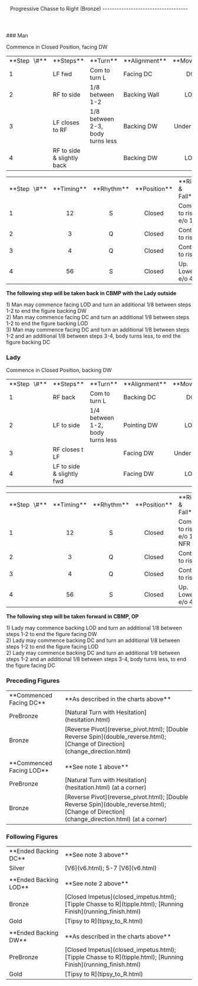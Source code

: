 <header>Progressive Chasse to Right (Bronze)
------------------------------------

 </header>### Man

Commence in Closed Position, facing DW

 <table class="style1"> <tbody><tr> <td style="width:10%">**Step<span style="color:white">\_</span>\#**</td> <td style="width:38%">**Steps**</td> <td style="width:20%">**Turn**</td> <td style="width:16%">**Alignment**</td> <td style="width:16%;text-align:center">**Moving**</td> </tr> <tr> <td>1</td> <td>LF fwd</td> <td>Com to turn L</td> <td>Facing DC</td> <td style="text-align:center">DC</td> </tr> <tr> <td>2 </td> <td>RF to side</td> <td>1/8 between 1-2</td> <td>Backing Wall</td> <td style="text-align:center">LOD</td> </tr> <tr> <td>3</td> <td>LF closes to RF</td> <td>1/8 between 2-3, body turns less</td> <td>Backing DW</td> <td style="text-align:center">Under Body</td> </tr> <tr> <td>4</td> <td>RF to side &amp; slightly back</td> <td> </td> <td>Backing DW</td> <td style="text-align:center">LOD</td> </tr> </tbody></table>

 <table class="style1"> <tbody><tr> <td style="width:10%">**Step<span style="color:white">\_</span>\#**</td> <td style="width:10%;text-align:center">**Timing**</td> <td style="width:10%;text-align:center">**Rhythm**</td> <td style="width:20%;text-align:center">**Position**</td> <td style="width:30%">**Rise &amp; Fall**</td> <td style="width:10%;text-align:center">**Sway**</td> <td style="width:10%;text-align:right">**Footwork**</td> </tr> <tr> <td>1</td> <td style="text-align:center">12</td> <td style="text-align:center">S</td> <td style="text-align:center">Closed</td> <td>Com to rise e/o 1</td> <td style="text-align:center"></td> <td style="text-align:right">HT</td> </tr> <tr> <td>2 </td> <td style="text-align:center">3</td> <td style="text-align:center">Q</td> <td style="text-align:center">Closed</td> <td>Cont to rise</td> <td style="text-align:center"></td> <td style="text-align:right">T</td> </tr> <tr> <td>3</td> <td style="text-align:center">4</td> <td style="text-align:center">Q</td> <td style="text-align:center">Closed</td> <td>Cont to rise</td> <td> </td> <td style="text-align:right;">T</td> </tr> <tr> <td>4</td> <td style="text-align:center">56</td> <td style="text-align:center">S</td> <td style="text-align:center">Closed</td> <td>Up. Lower e/o 4</td> <td style="text-align:center"></td> <td style="text-align:right">TH</td> </tr> </tbody></table>

**The following step will be taken back in CBMP with the Lady outside**

1\) Man may commence facing LOD and turn an additional 1/8 between steps 1-2 to end the figure backing DW  
 2) Man may commence facing DC and turn an additional 1/8 between steps 1-2 to end the figure backing LOD  
 3) Man may commence facing DC and turn an additional 1/8 between steps 1-2 and an additional 1/8 between steps 3-4, body turns less, to end the figure backing DC

### Lady

Commence in Closed Position, backing DW

 <table class="style1"> <tbody><tr> <td style="width:10%">**Step<span style="color:white">\_</span>\#**</td> <td style="width:38%">**Steps**</td> <td style="width:20%">**Turn**</td> <td style="width:16%">**Alignment**</td> <td style="width:16%;text-align:center">**Moving**</td> </tr> <tr> <td>1</td> <td>RF back</td> <td>Com to turn L</td> <td>Backing DC</td> <td style="text-align:center">DC</td> </tr> <tr> <td>2 </td> <td>LF to side</td> <td>1/4 between 1-2, body turns less</td> <td>Pointing DW</td> <td style="text-align:center">LOD</td> </tr> <tr> <td>3</td> <td>RF closes t LF</td> <td> </td> <td>Facing DW</td> <td style="text-align:center">Under Body</td> </tr> <tr> <td>4</td> <td>LF to side &amp; slightly fwd</td> <td> </td> <td>Facing DW</td> <td style="text-align:center">LOD</td> </tr> </tbody></table>

 <table class="style1"> <tbody><tr> <td style="width:10%">**Step<span style="color:white">\_</span>\#**</td> <td style="width:10%;text-align:center">**Timing**</td> <td style="width:10%;text-align:center">**Rhythm**</td> <td style="width:20%;text-align:center">**Position**</td> <td style="width:30%">**Rise &amp; Fall**</td> <td style="width:10%;text-align:center">**Sway**</td> <td style="width:10%;text-align:right">**Footwork**</td> </tr> <tr> <td>1</td> <td style="text-align:center">12</td> <td style="text-align:center">S</td> <td style="text-align:center">Closed</td> <td>Com to rise e/o 1, NFR</td> <td style="text-align:center"></td> <td style="text-align:right">TH</td> </tr> <tr> <td>2 </td> <td style="text-align:center">3</td> <td style="text-align:center">Q</td> <td style="text-align:center">Closed</td> <td>Cont to rise</td> <td style="text-align:center"></td> <td style="text-align:right">T</td> </tr> <tr> <td>3</td> <td style="text-align:center">4</td> <td style="text-align:center">Q</td> <td style="text-align:center">Closed</td> <td>Cont to rise</td> <td> </td> <td style="text-align:right;">T</td> </tr> <tr> <td>4</td> <td style="text-align:center">56</td> <td style="text-align:center">S</td> <td style="text-align:center">Closed</td> <td>Up. Lower e/o 4</td> <td style="text-align:center"></td> <td style="text-align:right">TH</td> </tr> </tbody></table>

**The following step will be taken forward in CBMP, OP**

1\) Lady may commence backing LOD and turn an additional 1/8 between steps 1-2 to end the figure facing DW  
 2) Lady may commence backing DC and turn an additional 1/8 between steps 1-2 to end the figure facing LOD  
 2) Lady may commence backing DC and turn an additional 1/8 between steps 1-2 and an additional 1/8 between steps 3-4, body turns less, to end the figure facing DC

### Preceding Figures

 <table> <tbody><tr> <td style="width:30%">**Commenced Facing DC**</td> <td>**As described in the charts above**</td> </tr> <tr> <td style="width:30%">PreBronze</td> <td> [Natural Turn with Hesitation](hesitation.html) </td> </tr> <tr> <td>Bronze</td> <td> [Reverse Pivot](reverse_pivot.html); [Double Reverse Spin](double_reverse.html); [Change of Direction](change_direction.html) </td> </tr> <tr> <td> </td> <td> </td> </tr> <tr> <td>**Commenced Facing LOD**</td> <td>**See note 1 above**</td> </tr> <tr> <td style="width:30%">PreBronze</td> <td> [Natural Turn with Hesitation](hesitation.html) (at a corner) </td> </tr> <tr> <td>Bronze</td> <td> [Reverse Pivot](reverse_pivot.html); [Double Reverse Spin](double_reverse.html); [Change of Direction](change_direction.html) (at a corner) </td> </tr> </tbody></table>

### Following Figures

 <table> <tbody><tr> <td>**Ended Backing DC**</td> <td>**See note 3 above**</td> </tr> <tr> <td>Silver</td> <td> [V6](v6.html); 5-7 [V6](v6.html) </td> </tr> <tr> <td> </td> <td> </td> </tr> <tr> <td style="width:30%">**Ended Backing LOD**</td> <td>**See note 2 above**</td> </tr> <tr> <td style="width:30%">Bronze</td> <td> [Closed Impetus](closed_impetus.html); [Tipple Chasse to R](tipple.html); [Running Finish](running_finish.html) </td> </tr> <tr> <td style="width:30%">Gold</td> <td> [Tipsy to R](tipsy_to_R.html) </td> </tr> <tr> <td> </td> <td> </td> </tr> <tr> <td>**Ended Backing DW**</td> <td>**As described in the charts above**</td> </tr> <tr> <td>PreBronze</td> <td> [Closed Impetus](closed_impetus.html); [Tipple Chasse to R](tipple.html); [Running Finish](running_finish.html) </td> </tr> <tr> <td style="width:30%">Gold</td> <td> [Tipsy to R](tipsy_to_R.html) </td> </tr> </tbody></table>